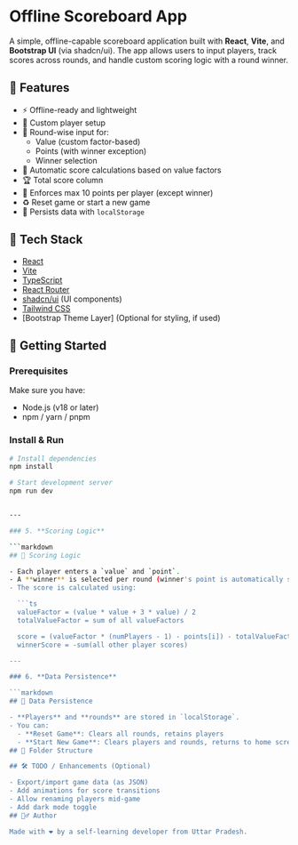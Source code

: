 # Offline Scoreboard App

A simple, offline-capable scoreboard application built with **React**, **Vite**, and **Bootstrap UI** (via shadcn/ui). The app allows users to input players, track scores across rounds, and handle custom scoring logic with a round winner.

## 🧩 Features

- ⚡ Offline-ready and lightweight
- 👥 Custom player setup
- 📝 Round-wise input for:
  - Value (custom factor-based)
  - Points (with winner exception)
  - Winner selection
- 🧠 Automatic score calculations based on value factors
- 🏆 Total score column
- 🧮 Enforces max 10 points per player (except winner)
- ♻️ Reset game or start a new game
- 💾 Persists data with `localStorage`

## 🔧 Tech Stack

- [React](https://reactjs.org/)
- [Vite](https://vitejs.dev/)
- [TypeScript](https://www.typescriptlang.org/)
- [React Router](https://reactrouter.com/)
- [shadcn/ui](https://ui.shadcn.com/) (UI components)
- [Tailwind CSS](https://tailwindcss.com/)
- [Bootstrap Theme Layer] (Optional for styling, if used)

## 🚀 Getting Started

### Prerequisites

Make sure you have:

- Node.js (v18 or later)
- npm / yarn / pnpm

### Install & Run

```bash
# Install dependencies
npm install

# Start development server
npm run dev


---

### 5. **Scoring Logic**

```markdown
## 🧮 Scoring Logic

- Each player enters a `value` and `point`.
- A **winner** is selected per round (winner's point is automatically set to 0).
- The score is calculated using:

  ```ts
  valueFactor = (value * value + 3 * value) / 2
  totalValueFactor = sum of all valueFactors

  score = (valueFactor * (numPlayers - 1) - points[i]) - totalValueFactor
  winnerScore = -sum(all other player scores)

---

### 6. **Data Persistence**

```markdown
## 💾 Data Persistence

- **Players** and **rounds** are stored in `localStorage`.
- You can:
  - **Reset Game**: Clears all rounds, retains players
  - **Start New Game**: Clears players and rounds, returns to home screen
## 📁 Folder Structure

## 🛠 TODO / Enhancements (Optional)

- Export/import game data (as JSON)
- Add animations for score transitions
- Allow renaming players mid-game
- Add dark mode toggle
## 🙋‍♂️ Author

Made with ❤️ by a self-learning developer from Uttar Pradesh.
